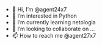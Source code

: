 - 👋 Hi, I’m @agent24x7
- 👀 I’m interested in Python
- 🌱 I’m currently learning netologia
- 💞️ I’m looking to collaborate on ...
- 📫 How to reach me @agent27x7

<!---
agent24x7/agent24x7 is a ✨ special ✨ repository because its `README.md` (this file) appears on your GitHub profile.
You can click the Preview link to take a look at your changes.
--->
